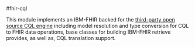 #fhir-cql

This module implements an IBM-FHIR backed for the [third-party open source CQL engine](https://github.com/DBCG/cql_engine/) including model resolution and type conversion for CQL to FHIR data operations, base classes for building IBM-FHIR retrieve provides, as well as, CQL translation support. 
